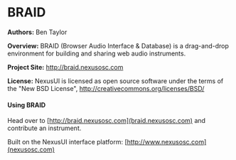 # BRAID

**Authors:** Ben Taylor

**Overview:** BRAID (Browser Audio Interface & Database) is a drag-and-drop environment for building and sharing web audio instruments.

**Project Site:** http://braid.nexusosc.com

**License:** NexusUI is licensed as open source software under the terms of the "New BSD License", http://creativecommons.org/licenses/BSD/


#### Using BRAID

Head over to [http://braid.nexusosc.com](braid.nexusosc.com) and contribute an instrument.

Built on the NexusUI interface platform: [http://www.nexusosc.com](nexusosc.com)

